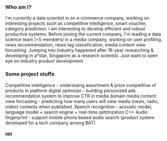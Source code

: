 ### Who am I?
I'm currently a data scientist in an e-commerce company, working on interesting projects such as competitive intelligence, smart voucher, category prediction. I am interesting to develop efficient and robust productive systems. 
Before joining the current company, I'm leading a data science team (~5 members) in a media company, working on user profiling, news recommendation, news tag classification, media content view forcasting.
Jumping into industry happened after 16-year researching & developing in a*star, Singapore as a research scientist. Just want to open eye on industry product development.
### Some project stuffs
Competitive intelligence - understaing assortment & price competitive of products in platform
digital optimizer - building personized ads recommendation system to improve CTR in media domain
media content view forcasting - predicting how many users will view media (news, radio, video) contents when published. 
Speech recognition - acoustic model, language model + search engine + real-time optimization C++
Audio fingerprint - support mobile phone based audio search (product system developed for a tech company among BAT)
#####  HH
<!--
**aigaosheng/aigaosheng** is a ✨ _special_ ✨ repository because its `README.md` (this file) appears on your GitHub profile.

Here are some ideas to get you started:

- 🔭 I’m currently working on ...
- 🌱 I’m currently learning ...
- 👯 I’m looking to collaborate on ...
- 🤔 I’m looking for help with ...
- 💬 Ask me about ...
- 📫 How to reach me: ...
- 😄 Pronouns: ...
- ⚡ Fun fact: ...
-->

